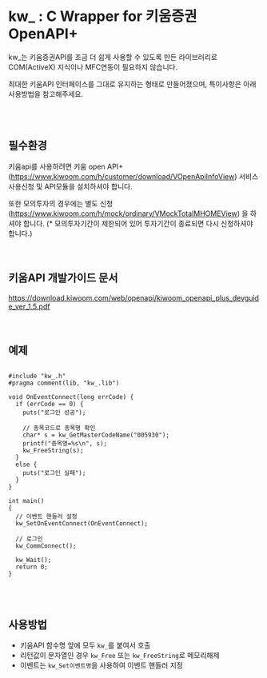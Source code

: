 # kw_ : C Wrapper for 키움증권 OpenAPI+ 

kw_는 키움증권API를 조금 더 쉽게 사용할 수 있도록 만든 라이브러리로
COM(ActiveX) 지식이나 MFC연동이 필요하지 않습니다.

최대한 키움API 인터페이스를 그대로 유지하는 형태로 만들어졌으며, 특이사항은 아래 사용방법을 참고해주세요.        
  
</br></br>

## 필수환경
키움api를 사용하려면 키움 open API+(https://www.kiwoom.com/h/customer/download/VOpenApiInfoView) 서비스 사용신청 및 API모듈을 설치하셔야 합니다.

또한 모의투자의 경우에는 별도 신청(https://www.kiwoom.com/h/mock/ordinary/VMockTotalMHOMEView) 을 하셔야 합니다.
(* 모의투자기간이 제한되어 있어 투자기간이 종료되면 다시 신청하셔야 합니다.)
</br></br></br>

## 키움API 개발가이드 문서
https://download.kiwoom.com/web/openapi/kiwoom_openapi_plus_devguide_ver_1.5.pdf
</br></br></br>
## 예제
```c#include <stdio.h>

#include "kw_.h"
#pragma comment(lib, "kw_.lib")

void OnEventConnect(long errCode) {
  if (errCode == 0) {
    puts("로그인 성공");

    // 종목코드로 종목명 확인
    char* s = kw_GetMasterCodeName("005930");
    printf("종목명=%s\n", s);
    kw_FreeString(s);
  }
  else {
    puts("로그인 실패");
  }
}

int main()
{
  // 이벤트 핸들러 설정
  kw_SetOnEventConnect(OnEventConnect);

  // 로그인
  kw_CommConnect();

  kw_Wait();    
  return 0;
}
```
</br></br>
## 사용방법
- 키움API 함수명 앞에 모두 `kw_`를 붙여서 호출
- 리턴값이 문자열인 경우 `kw_Free` 또는 `kw_FreeString`로 메모리해제 
- 이벤트는 `kw_Set이벤트명`을 사용하여 이벤트 핸들러 지정


